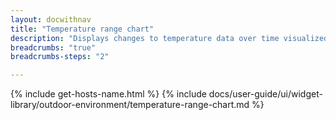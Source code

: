 ```yaml
---
layout: docwithnav
title: "Temperature range chart"
description: "Displays changes to temperature data over time visualized with color ranges."
breadcrumbs: "true"
breadcrumbs-steps: "2"

---
```

{% include get-hosts-name.html %}
{% include docs/user-guide/ui/widget-library/outdoor-environment/temperature-range-chart.md %}

